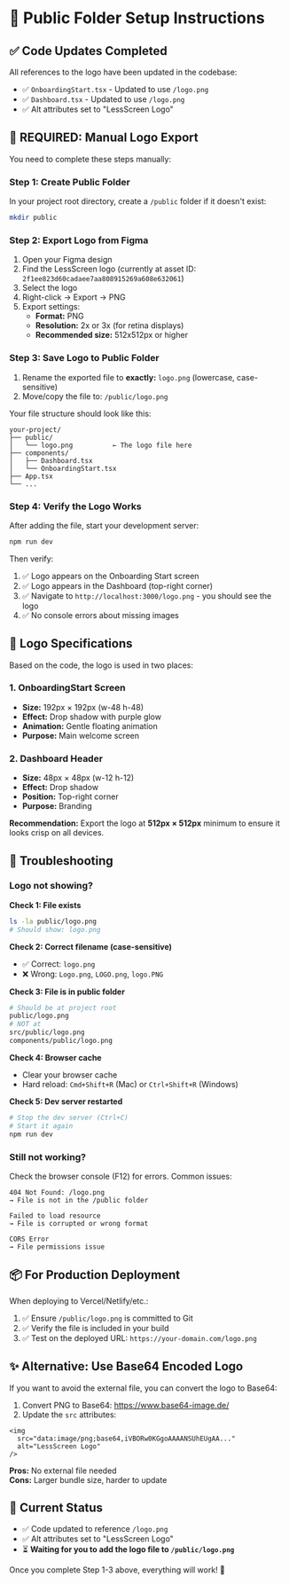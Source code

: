 # 📁 Public Folder Setup Instructions

## ✅ Code Updates Completed

All references to the logo have been updated in the codebase:
- ✅ `OnboardingStart.tsx` - Updated to use `/logo.png`
- ✅ `Dashboard.tsx` - Updated to use `/logo.png`
- ✅ Alt attributes set to "LessScreen Logo"

## 🚨 REQUIRED: Manual Logo Export

You need to complete these steps manually:

### Step 1: Create Public Folder

In your project root directory, create a `/public` folder if it doesn't exist:

```bash
mkdir public
```

### Step 2: Export Logo from Figma

1. Open your Figma design
2. Find the LessScreen logo (currently at asset ID: `2f1ee823d60cadaee7aa808915269a608e632061`)
3. Select the logo
4. Right-click → Export → PNG
5. Export settings:
   - **Format:** PNG
   - **Resolution:** 2x or 3x (for retina displays)
   - **Recommended size:** 512x512px or higher

### Step 3: Save Logo to Public Folder

1. Rename the exported file to **exactly:** `logo.png` (lowercase, case-sensitive)
2. Move/copy the file to: `/public/logo.png`

Your file structure should look like this:

```
your-project/
├── public/
│   └── logo.png          ← The logo file here
├── components/
│   ├── Dashboard.tsx
│   └── OnboardingStart.tsx
├── App.tsx
└── ...
```

### Step 4: Verify the Logo Works

After adding the file, start your development server:

```bash
npm run dev
```

Then verify:

1. ✅ Logo appears on the Onboarding Start screen
2. ✅ Logo appears in the Dashboard (top-right corner)
3. ✅ Navigate to `http://localhost:3000/logo.png` - you should see the logo
4. ✅ No console errors about missing images

## 🎨 Logo Specifications

Based on the code, the logo is used in two places:

### 1. OnboardingStart Screen
- **Size:** 192px × 192px (w-48 h-48)
- **Effect:** Drop shadow with purple glow
- **Animation:** Gentle floating animation
- **Purpose:** Main welcome screen

### 2. Dashboard Header
- **Size:** 48px × 48px (w-12 h-12)
- **Effect:** Drop shadow
- **Position:** Top-right corner
- **Purpose:** Branding

**Recommendation:** Export the logo at **512px × 512px** minimum to ensure it looks crisp on all devices.

## 🔧 Troubleshooting

### Logo not showing?

**Check 1: File exists**
```bash
ls -la public/logo.png
# Should show: logo.png
```

**Check 2: Correct filename (case-sensitive)**
- ✅ Correct: `logo.png`
- ❌ Wrong: `Logo.png`, `LOGO.png`, `logo.PNG`

**Check 3: File is in public folder**
```bash
# Should be at project root
public/logo.png
# NOT at
src/public/logo.png
components/public/logo.png
```

**Check 4: Browser cache**
- Clear your browser cache
- Hard reload: `Cmd+Shift+R` (Mac) or `Ctrl+Shift+R` (Windows)

**Check 5: Dev server restarted**
```bash
# Stop the dev server (Ctrl+C)
# Start it again
npm run dev
```

### Still not working?

Check the browser console (F12) for errors. Common issues:

```
404 Not Found: /logo.png
→ File is not in the /public folder

Failed to load resource
→ File is corrupted or wrong format

CORS Error
→ File permissions issue
```

## 📦 For Production Deployment

When deploying to Vercel/Netlify/etc.:

1. ✅ Ensure `/public/logo.png` is committed to Git
2. ✅ Verify the file is included in your build
3. ✅ Test on the deployed URL: `https://your-domain.com/logo.png`

## ✨ Alternative: Use Base64 Encoded Logo

If you want to avoid the external file, you can convert the logo to Base64:

1. Convert PNG to Base64: https://www.base64-image.de/
2. Update the `src` attributes:

```tsx
<img 
  src="data:image/png;base64,iVBORw0KGgoAAAANSUhEUgAA..." 
  alt="LessScreen Logo"
/>
```

**Pros:** No external file needed  
**Cons:** Larger bundle size, harder to update

## 🎯 Current Status

- ✅ Code updated to reference `/logo.png`
- ✅ Alt attributes set to "LessScreen Logo"
- ⏳ **Waiting for you to add the logo file to `/public/logo.png`**

Once you complete Step 1-3 above, everything will work! 🚀
